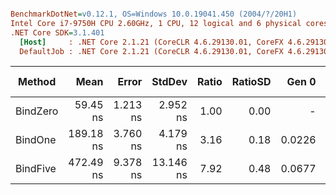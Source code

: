 ``` ini

BenchmarkDotNet=v0.12.1, OS=Windows 10.0.19041.450 (2004/?/20H1)
Intel Core i7-9750H CPU 2.60GHz, 1 CPU, 12 logical and 6 physical cores
.NET Core SDK=3.1.401
  [Host]     : .NET Core 2.1.21 (CoreCLR 4.6.29130.01, CoreFX 4.6.29130.02), X64 RyuJIT
  DefaultJob : .NET Core 2.1.21 (CoreCLR 4.6.29130.01, CoreFX 4.6.29130.02), X64 RyuJIT


```
|   Method |      Mean |    Error |    StdDev | Ratio | RatioSD |  Gen 0 | Gen 1 | Gen 2 | Allocated |
|--------- |----------:|---------:|----------:|------:|--------:|-------:|------:|------:|----------:|
| BindZero |  59.45 ns | 1.213 ns |  2.952 ns |  1.00 |    0.00 |      - |     - |     - |         - |
|  BindOne | 189.18 ns | 3.760 ns |  4.179 ns |  3.16 |    0.18 | 0.0226 |     - |     - |     144 B |
| BindFive | 472.49 ns | 9.378 ns | 13.146 ns |  7.92 |    0.48 | 0.0677 |     - |     - |     432 B |
